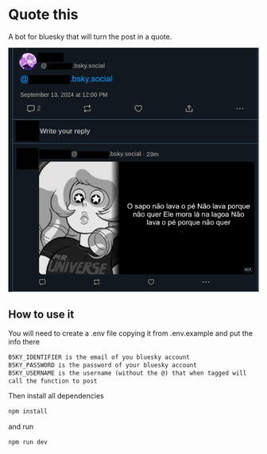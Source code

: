 # Quote this

A bot for bluesky that will turn the post in a quote.

<img src="./readme_print.png" />

## How to use it

You will need to create a .env file copying it from .env.example and put the info there

```
BSKY_IDENTIFIER is the email of you bluesky account
BSKY_PASSWORD is the password of your bluesky account
BSKY_USERNAME is the username (without the @) that when tagged will call the function to post
```

Then install all dependencies
```bash
npm install
```

and run
```bash
npm run dev
```
